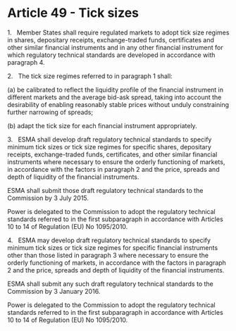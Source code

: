 # Article 49 - Tick sizes


1.   Member States shall require regulated markets to adopt tick size regimes in shares, depositary receipts, exchange-traded funds, certificates and other similar financial instruments and in any other financial instrument for which regulatory technical standards are developed in accordance with paragraph 4.

2.   The tick size regimes referred to in paragraph 1 shall:

(a) be calibrated to reflect the liquidity profile of the financial instrument in different markets and the average bid-ask spread, taking into account the desirability of enabling reasonably stable prices without unduly constraining further narrowing of spreads;

(b) adapt the tick size for each financial instrument appropriately.

3.   ESMA shall develop draft regulatory technical standards to specify minimum tick sizes or tick size regimes for specific shares, depositary receipts, exchange-traded funds, certificates, and other similar financial instruments where necessary to ensure the orderly functioning of markets, in accordance with the factors in paragraph 2 and the price, spreads and depth of liquidity of the financial instruments.

ESMA shall submit those draft regulatory technical standards to the Commission by 3 July 2015.

Power is delegated to the Commission to adopt the regulatory technical standards referred to in the first subparagraph in accordance with Articles 10 to 14 of Regulation (EU) No 1095/2010.

4.   ESMA may develop draft regulatory technical standards to specify minimum tick sizes or tick size regimes for specific financial instruments other than those listed in paragraph 3 where necessary to ensure the orderly functioning of markets, in accordance with the factors in paragraph 2 and the price, spreads and depth of liquidity of the financial instruments.

ESMA shall submit any such draft regulatory technical standards to the Commission by 3 January 2016.

Power is delegated to the Commission to adopt the regulatory technical standards referred to in the first subparagraph in accordance with Articles 10 to 14 of Regulation (EU) No 1095/2010.
